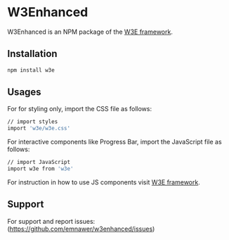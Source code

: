 # W3Enhanced
W3Enhanced is an NPM package of the [W3E framework](https://github.com/emnawer/w3e).

## Installation

```sh
npm install w3e

```

## Usages

For for styling only, import the CSS file as follows:
```sh
// import styles
import 'w3e/w3e.css'
```
For interactive components like Progress Bar, import the JavaScript file as follows:
```sh
// import JavaScript
import w3e from 'w3e'
```
For instruction in how to use JS components visit [W3E framework](https://github.com/emnawer/w3e).

## Support

For support and report issues: (https://github.com/emnawer/w3enhanced/issues)
